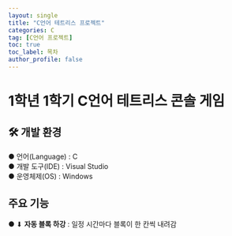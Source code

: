 ```yaml
---
layout: single
title: "C언어 테트리스 프로젝트"
categories: C
tag: [C언어 프로젝트]
toc: true
toc_label: 목차
author_profile: false
---
```


# 1학년 1학기 C언어 테트리스 콘솔 게임 

## 🛠 개발 환경 
● 언어(Language) : C
<br/>● 개발 도구(IDE) : Visual Studio
<br/>● 운영체제(OS) : Windows

## 주요 기능
●  ⬇ **자동 블록 하강** : 일정 시간마다 블록이 한 칸씩 내려감 